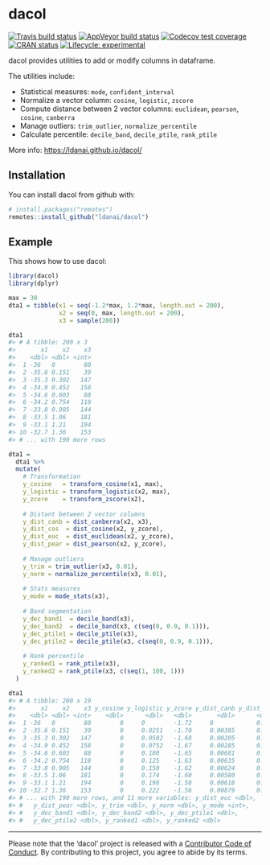 
<!-- README.md is generated from README.Rmd. Please edit that file -->

# dacol

<!-- badges: start -->

[![Travis build
status](https://travis-ci.org/ldanai/dacol.svg?branch=master)](https://travis-ci.org/ldanai/dacol)
[![AppVeyor build
status](https://ci.appveyor.com/api/projects/status/github/ldanai/dacol?branch=master&svg=true)](https://ci.appveyor.com/project/ldanai/dacol)
[![Codecov test
coverage](https://codecov.io/gh/ldanai/dacol/branch/master/graph/badge.svg)](https://codecov.io/gh/ldanai/dacol?branch=master)
[![CRAN
status](https://www.r-pkg.org/badges/version/dacol)](https://cran.r-project.org/package=dacol)
[![Lifecycle:
experimental](https://img.shields.io/badge/lifecycle-experimental-orange.svg)](https://www.tidyverse.org/lifecycle/#experimental)
<!-- [![DOI](https://zenodo.org/badge/123997166.svg)](https://zenodo.org/badge/latestdoi/123997166) -->
<!-- badges: end -->

dacol provides utilities to add or modify columns in dataframe.

The utilities include:

  - Statistical measures: `mode`, `confident_interval`
  - Normalize a vector column: `cosine`, `logistic`, `zscore`
  - Compute distance between 2 vector columns: `euclidean`, `pearson`,
    `cosine`, `canberra`
  - Manage outliers: `trim_outlier`, `normalize_percentile`
  - Calculate percentile: `decile_band`, `decile_ptile`, `rank_ptile`

More info: <https://ldanai.github.io/dacol/>

## Installation

You can install dacol from github with:

``` r
# install.packages("remotes")
remotes::install_github("ldanai/dacol")
```

## Example

This shows how to use dacol:

``` r
library(dacol)
library(dplyr)

max = 30
dta1 = tibble(x1 = seq(-1.2*max, 1.2*max, length.out = 200),
              x2 = seq(0, max, length.out = 200),
              x3 = sample(200))

dta1
#> # A tibble: 200 x 3
#>       x1    x2    x3
#>    <dbl> <dbl> <int>
#>  1 -36   0        80
#>  2 -35.6 0.151    39
#>  3 -35.3 0.302   147
#>  4 -34.9 0.452   158
#>  5 -34.6 0.603    88
#>  6 -34.2 0.754   118
#>  7 -33.8 0.905   144
#>  8 -33.5 1.06    181
#>  9 -33.1 1.21    194
#> 10 -32.7 1.36    153
#> # ... with 190 more rows

dta1 = 
  dta1 %>% 
  mutate(
    # Transformation
    y_cosine   = transform_cosine(x1, max),
    y_logistic = transform_logistic(x2, max),
    y_zcore    = transform_zscore(x2),
    
    # Distant between 2 vector columns
    y_dist_canb = dist_canberra(x2, x3),
    y_dist_cos  = dist_cosine(x2, y_zcore),
    y_dist_euc  = dist_euclidean(x2, y_zcore),
    y_dist_pear = dist_pearson(x2, y_zcore),
    
    # Manage outliers
    y_trim = trim_outlier(x3, 0.01),
    y_norm = normalize_percentile(x3, 0.01),
    
    # Stats measures
    y_mode = mode_stats(x3),
    
    # Band segmentation
    y_dec_band1  = decile_band(x3),
    y_dec_band2  = decile_band(x3, c(seq(0, 0.9, 0.1))),
    y_dec_ptile1 = decile_ptile(x3),
    y_dec_ptile2 = decile_ptile(x3, c(seq(0, 0.9, 0.1))),
    
    # Rank percentile
    y_ranked1 = rank_ptile(x3), 
    y_ranked2 = rank_ptile(x3, c(seq(1, 100, 1))) 
  )

dta1
#> # A tibble: 200 x 19
#>       x1    x2    x3 y_cosine y_logistic y_zcore y_dist_canb y_dist_cos
#>    <dbl> <dbl> <int>    <dbl>      <dbl>   <dbl>       <dbl>      <dbl>
#>  1 -36   0        80        0     0        -1.72     0            0.498
#>  2 -35.6 0.151    39        0     0.0251   -1.70     0.00385      0.498
#>  3 -35.3 0.302   147        0     0.0502   -1.68     0.00205      0.498
#>  4 -34.9 0.452   158        0     0.0752   -1.67     0.00285      0.498
#>  5 -34.6 0.603    88        0     0.100    -1.65     0.00681      0.498
#>  6 -34.2 0.754   118        0     0.125    -1.63     0.00635      0.498
#>  7 -33.8 0.905   144        0     0.150    -1.62     0.00624      0.498
#>  8 -33.5 1.06    181        0     0.174    -1.60     0.00580      0.498
#>  9 -33.1 1.21    194        0     0.198    -1.58     0.00618      0.498
#> 10 -32.7 1.36    153        0     0.222    -1.56     0.00879      0.498
#> # ... with 190 more rows, and 11 more variables: y_dist_euc <dbl>,
#> #   y_dist_pear <dbl>, y_trim <dbl>, y_norm <dbl>, y_mode <int>,
#> #   y_dec_band1 <dbl>, y_dec_band2 <dbl>, y_dec_ptile1 <dbl>,
#> #   y_dec_ptile2 <dbl>, y_ranked1 <dbl>, y_ranked2 <dbl>
```

-----

Please note that the ‘dacol’ project is released with a [Contributor
Code of Conduct](.github/CODE_OF_CONDUCT.md). By contributing to this
project, you agree to abide by its terms.
